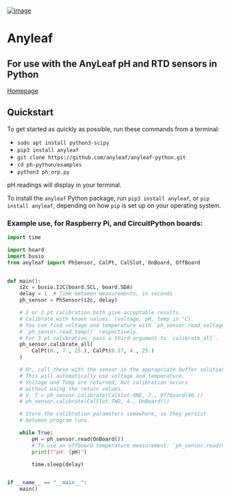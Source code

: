 [![image](https://img.shields.io/pypi/v/anyleaf.svg)](https://python.org/pypi/anyleaf)

# Anyleaf

## For use with the AnyLeaf pH and RTD sensors in Python
[Homepage](https://anyleaf.org)

## Quickstart
To get started as quickly as possible, run these commands from a terminal:
- `sudo apt install python3-scipy`
- `pip3 install anyleaf`
- `git clone https://github.com/anyleaf/anyleaf-python.git`
- `cd ph-python/examples`
- `python3 ph_orp.py`

pH readings will display in your terminal.


To install the `anyleaf` Python package, run `pip3 install anyleaf`, or 
`pip install anyleaf`, depending on how `pip` is set up on your operating system.

### Example use, for Raspberry Pi, and CircuitPython boards:
```python
import time

import board
import busio
from anyleaf import PhSensor, CalPt, CalSlot, OnBoard, OffBoard


def main():
    i2c = busio.I2C(board.SCL, board.SDA)
    delay = 1  # Time between measurements, in seconds
    ph_sensor = PhSensor(i2c, delay)

    # 2 or 3 pt calibration both give acceptable results.
    # Calibrate with known values. (voltage, pH, temp in °C).
    # You can find voltage and temperature with `ph_sensor.read_voltage()` and 
    # `ph_sensor.read_temp()` respectively.
    # For 3 pt calibration, pass a third argument to `calibrate_all`.
    ph_sensor.calibrate_all(
        CalPt(0., 7., 25.), CalPt(0.17, 4., 25.)
    )

    # Or, call these with the sensor in the appropriate buffer solution.
    # This will automatically use voltage and temperature.
    # Voltage and Temp are returned, but calibration occurs
    # without using the return values.
    # V, T = ph_sensor.calibrate(CalSlot.ONE, 7., Offboard(40.))
    # ph_sensor.calibrate(CalSlot.TWO, 4., OnBoard())

    # Store the calibration parameters somewhere, so they persist
    # between program runs.

    while True:
        pH = ph_sensor.read(OnBoard())
        # To use an offboard temperature measurement: `ph_sensor.read(OffBoard(30.))`
        print(f"pH: {pH}")

        time.sleep(delay)


if __name__ == "__main__":
    main()
```